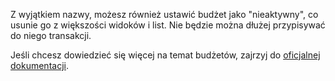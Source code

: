 Z wyjątkiem nazwy, możesz również ustawić budżet jako "nieaktywny", co usunie go z większości widoków i list. Nie będzie można dłużej przypisywać do niego transakcji.

Jeśli chcesz dowiedzieć się więcej na temat budżetów, zajrzyj do [oficjalnej dokumentacji](https://docs.firefly-iii.org/concepts/budgets).
